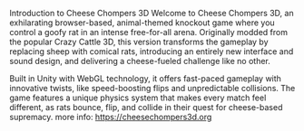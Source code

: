 Introduction to Cheese Chompers 3D
Welcome to Cheese Chompers 3D, an exhilarating browser-based, animal-themed knockout game where you control a goofy rat in an intense free-for-all arena. Originally modded from the popular Crazy Cattle 3D, this version transforms the gameplay by replacing sheep with comical rats, introducing an entirely new interface and sound design, and delivering a cheese-fueled challenge like no other.

Built in Unity with WebGL technology, it offers fast-paced gameplay with innovative twists, like speed-boosting flips and unpredictable collisions. The game features a unique physics system that makes every match feel different, as rats bounce, flip, and collide in their quest for cheese-based supremacy.
more info: https://cheesechompers3d.org 
